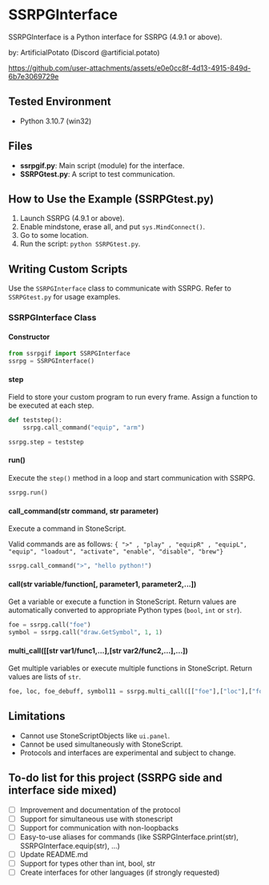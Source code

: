 
# SSRPGInterface

SSRPGInterface is a Python interface for SSRPG (4.9.1 or above).

by: ArtificialPotato (Discord @artificial.potato)


https://github.com/user-attachments/assets/e0e0cc8f-4d13-4915-849d-6b7e3069729e


## Tested Environment

- Python 3.10.7 (win32)

## Files

- **ssrpgif.py**: Main script (module) for the interface.
- **SSRPGtest.py**: A script to test communication.

## How to Use the Example (SSRPGtest.py)

1. Launch SSRPG (4.9.1 or above).
2. Enable mindstone, erase all, and put `sys.MindConnect()`.
3. Go to some location.
4. Run the script: `python SSRPGtest.py`.

## Writing Custom Scripts

Use the `SSRPGInterface` class to communicate with SSRPG. Refer to `SSRPGtest.py` for usage examples.

### SSRPGInterface Class

#### Constructor

```python
from ssrpgif import SSRPGInterface
ssrpg = SSRPGInterface()
```

#### step
Field to store your custom program to run every frame.
Assign a function to be executed at each step.

```python
def teststep():
    ssrpg.call_command("equip", "arm")

ssrpg.step = teststep
```

#### run()

Execute the `step()` method in a loop and start communication with SSRPG.

```python
ssrpg.run()
```

#### call_command(str command, str parameter)

Execute a command in StoneScript.

Valid commands are as follows:
`{ ">" , "play" , "equipR" , "equipL", "equip", "loadout", "activate", "enable", "disable", "brew"}`

```python
ssrpg.call_command(">", "hello python!")
```

#### call(str variable/function[, parameter1, parameter2,...])

Get a variable or execute a function in StoneScript. Return values are automatically converted to appropriate Python types (`bool`, `int` or `str`).

```python
foe = ssrpg.call("foe")
symbol = ssrpg.call("draw.GetSymbol", 1, 1)
```

#### multi_call([[str var1/func1,...],[str var2/func2,...],...])

Get multiple variables or execute multiple functions in StoneScript. Return values are lists of `str`.

```python
foe, loc, foe_debuff, symbol11 = ssrpg.multi_call([["foe"],["loc"],["foe.debuffs.string"],["draw.GetSymbol", 1, 1]])
```

## Limitations

- Cannot use StoneScriptObjects like `ui.panel`.
- Cannot be used simultaneously with StoneScript.
- Protocols and interfaces are experimental and subject to change.

## To-do list for this project (SSRPG side and interface side mixed)
- [ ] Improvement and documentation of the protocol
- [ ] Support for simultaneous use with stonescript
- [ ] Support for communication with non-loopbacks
- [ ] Easy-to-use aliases for commands (like SSRPGInterface.print(str), SSRPGInterface.equip(str), ...)
- [ ] Update README.md
- [ ] Support for types other than int, bool, str
- [ ] Create interfaces for other languages (if strongly requested)
